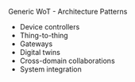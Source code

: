 Generic WoT - Architecture Patterns

- Device controllers
- Thing-to-thing
- Gateways
- Digital twins
- Cross-domain collaborations
- System integration